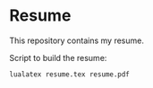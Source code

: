 # Resume
This repository contains my resume.

Script to build the resume:

```bash
lualatex resume.tex resume.pdf
```
